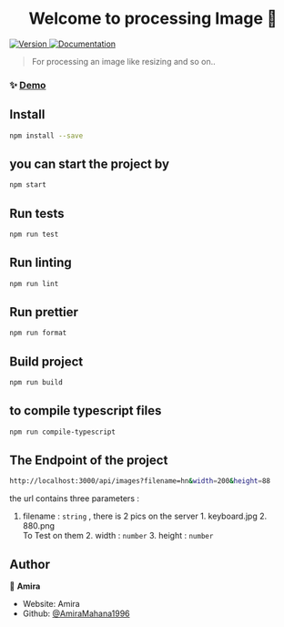 <h1 align="center">Welcome to processing Image 👋</h1>
<p>
  <a href="https://www.npmjs.com/package/processing Image" target="_blank">
    <img alt="Version" src="https://img.shields.io/npm/v/processing Image.svg">
  </a>
  <a href="http://localhost:3000/api/images?filename=hn&width=200&height=88" target="_blank">
    <img alt="Documentation" src="https://img.shields.io/badge/documentation-yes-brightgreen.svg" />
  </a>
</p>

> For processing an image like resizing and so on..

### ✨ [Demo](localhost:3000)

## Install

```sh
npm install --save
```

## you can start the project by

```sh
npm start
```

## Run tests

```sh
npm run test
```

## Run linting

```sh
npm run lint
```

## Run prettier

```sh
npm run format
```
## Build project

```sh
npm run build
```

## to compile typescript files 


```sh
npm run compile-typescript
```

## The Endpoint of the project


```sh
http://localhost:3000/api/images?filename=hn&width=200&height=88
```
the url contains three parameters :
1. filename : `string` , there is 2 pics on the server 1. keyboard.jpg 2. 880.png <br /> To Test on them 2. width : `number` 3. height : `number`

## Author

👤 **Amira**

* Website: Amira
* Github: [@AmiraMahana1996](https://github.com/AmiraMahana1996)




